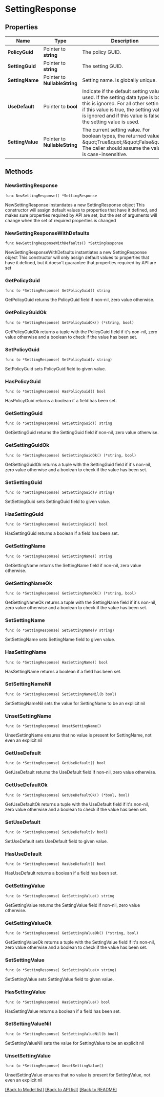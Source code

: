 # SettingResponse

## Properties

Name | Type | Description | Notes
------------ | ------------- | ------------- | -------------
**PolicyGuid** | Pointer to **string** | The policy GUID. | [optional] 
**SettingGuid** | Pointer to **string** | The setting GUID. | [optional] 
**SettingName** | Pointer to **NullableString** | Setting name. Is globally unique. | [optional] 
**UseDefault** | Pointer to **bool** | Indicate if the default setting value is used. If the setting data type is bool, this is ignored. For all other settings, if this value is true, the setting value is ignored and if this value is false, the setting value is used. | [optional] 
**SettingValue** | Pointer to **NullableString** | The current setting value. For boolean types, the returned value is \&quot;True\&quot;/\&quot;False\&quot;. The caller should assume the value is case-insensitive. | [optional] 

## Methods

### NewSettingResponse

`func NewSettingResponse() *SettingResponse`

NewSettingResponse instantiates a new SettingResponse object
This constructor will assign default values to properties that have it defined,
and makes sure properties required by API are set, but the set of arguments
will change when the set of required properties is changed

### NewSettingResponseWithDefaults

`func NewSettingResponseWithDefaults() *SettingResponse`

NewSettingResponseWithDefaults instantiates a new SettingResponse object
This constructor will only assign default values to properties that have it defined,
but it doesn't guarantee that properties required by API are set

### GetPolicyGuid

`func (o *SettingResponse) GetPolicyGuid() string`

GetPolicyGuid returns the PolicyGuid field if non-nil, zero value otherwise.

### GetPolicyGuidOk

`func (o *SettingResponse) GetPolicyGuidOk() (*string, bool)`

GetPolicyGuidOk returns a tuple with the PolicyGuid field if it's non-nil, zero value otherwise
and a boolean to check if the value has been set.

### SetPolicyGuid

`func (o *SettingResponse) SetPolicyGuid(v string)`

SetPolicyGuid sets PolicyGuid field to given value.

### HasPolicyGuid

`func (o *SettingResponse) HasPolicyGuid() bool`

HasPolicyGuid returns a boolean if a field has been set.

### GetSettingGuid

`func (o *SettingResponse) GetSettingGuid() string`

GetSettingGuid returns the SettingGuid field if non-nil, zero value otherwise.

### GetSettingGuidOk

`func (o *SettingResponse) GetSettingGuidOk() (*string, bool)`

GetSettingGuidOk returns a tuple with the SettingGuid field if it's non-nil, zero value otherwise
and a boolean to check if the value has been set.

### SetSettingGuid

`func (o *SettingResponse) SetSettingGuid(v string)`

SetSettingGuid sets SettingGuid field to given value.

### HasSettingGuid

`func (o *SettingResponse) HasSettingGuid() bool`

HasSettingGuid returns a boolean if a field has been set.

### GetSettingName

`func (o *SettingResponse) GetSettingName() string`

GetSettingName returns the SettingName field if non-nil, zero value otherwise.

### GetSettingNameOk

`func (o *SettingResponse) GetSettingNameOk() (*string, bool)`

GetSettingNameOk returns a tuple with the SettingName field if it's non-nil, zero value otherwise
and a boolean to check if the value has been set.

### SetSettingName

`func (o *SettingResponse) SetSettingName(v string)`

SetSettingName sets SettingName field to given value.

### HasSettingName

`func (o *SettingResponse) HasSettingName() bool`

HasSettingName returns a boolean if a field has been set.

### SetSettingNameNil

`func (o *SettingResponse) SetSettingNameNil(b bool)`

 SetSettingNameNil sets the value for SettingName to be an explicit nil

### UnsetSettingName
`func (o *SettingResponse) UnsetSettingName()`

UnsetSettingName ensures that no value is present for SettingName, not even an explicit nil
### GetUseDefault

`func (o *SettingResponse) GetUseDefault() bool`

GetUseDefault returns the UseDefault field if non-nil, zero value otherwise.

### GetUseDefaultOk

`func (o *SettingResponse) GetUseDefaultOk() (*bool, bool)`

GetUseDefaultOk returns a tuple with the UseDefault field if it's non-nil, zero value otherwise
and a boolean to check if the value has been set.

### SetUseDefault

`func (o *SettingResponse) SetUseDefault(v bool)`

SetUseDefault sets UseDefault field to given value.

### HasUseDefault

`func (o *SettingResponse) HasUseDefault() bool`

HasUseDefault returns a boolean if a field has been set.

### GetSettingValue

`func (o *SettingResponse) GetSettingValue() string`

GetSettingValue returns the SettingValue field if non-nil, zero value otherwise.

### GetSettingValueOk

`func (o *SettingResponse) GetSettingValueOk() (*string, bool)`

GetSettingValueOk returns a tuple with the SettingValue field if it's non-nil, zero value otherwise
and a boolean to check if the value has been set.

### SetSettingValue

`func (o *SettingResponse) SetSettingValue(v string)`

SetSettingValue sets SettingValue field to given value.

### HasSettingValue

`func (o *SettingResponse) HasSettingValue() bool`

HasSettingValue returns a boolean if a field has been set.

### SetSettingValueNil

`func (o *SettingResponse) SetSettingValueNil(b bool)`

 SetSettingValueNil sets the value for SettingValue to be an explicit nil

### UnsetSettingValue
`func (o *SettingResponse) UnsetSettingValue()`

UnsetSettingValue ensures that no value is present for SettingValue, not even an explicit nil

[[Back to Model list]](../README.md#documentation-for-models) [[Back to API list]](../README.md#documentation-for-api-endpoints) [[Back to README]](../README.md)


